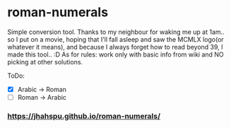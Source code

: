 # roman-numerals
Simple conversion tool. Thanks to my neighbour for waking me up at 1am.. so I put on a movie, hoping that I'll fall asleep and saw the MCMLX logo(or whatever it means), and because I always forget how to read beyond 39, I made this tool.. :D 
As for rules: work only with basic info from wiki and NO picking at other solutions.

ToDo:
-[X] Arabic -> Roman
-[ ] Roman -> Arabic

### https://jhahspu.github.io/roman-numerals/

 

